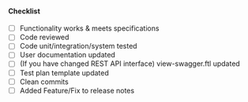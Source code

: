 #### Checklist
- [ ] Functionality works & meets specifications
- [ ] Code reviewed
- [ ] Code unit/integration/system tested
- [ ] User documentation updated
- [ ] (If you have changed REST API interface) view-swagger.ftl updated
- [ ] Test plan template updated
- [ ] Clean commits
- [ ] Added Feature/Fix to release notes
